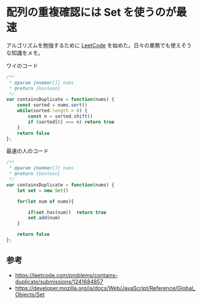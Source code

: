 # 配列の重複確認には Set を使うのが最速

アルゴリズムを勉強するために [LeetCode](https://leetcode.com/) を始めた。日々の業務でも使えそうな知識をメモ。

ワイのコード
```js
/**
 * @param {number[]} nums
 * @return {boolean}
 */
var containsDuplicate = function(nums) {
    const sorted = nums.sort()
    while(sorted.length > 0) {
        const n = sorted.shift()
        if (sorted[0] === n) return true
    }
    return false
};
```

最速の人のコード
```js
/**
 * @param {number[]} nums
 * @return {boolean}
 */
var containsDuplicate = function(nums) {
    let set = new Set()

    for(let num of nums){

        if(set.has(num))  return true
        set.add(num)
    }

    return false
};
```

## 参考

- https://leetcode.com/problems/contains-duplicate/submissions/1241684857
- https://developer.mozilla.org/ja/docs/Web/JavaScript/Reference/Global_Objects/Set